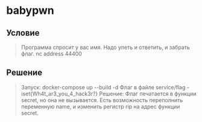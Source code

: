 # babypwn
## Условие
> Программа спросит у вас имя. Надо упеть и ответить, и забрать флаг.
> nc address 44400

## Решение
> Запуск: docker-compose up --build -d
> Флаг в файле service/flag - iset{Wh4t_ar3_you_4_hack3r?}
> Решение: Флаг печатается в функции secret, но она не вызывается. 
> Есть возможность переполнить переменную name, и изменить регистр rip 
> на адрес функции secret.
